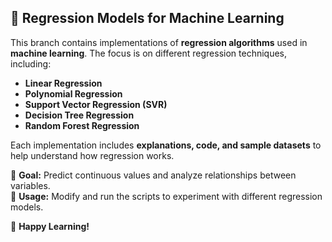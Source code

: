 ## 📌 Regression Models for Machine Learning  

This branch contains implementations of **regression algorithms** used in **machine learning**. The focus is on different regression techniques, including:  

- **Linear Regression**  
- **Polynomial Regression**  
- **Support Vector Regression (SVR)**  
- **Decision Tree Regression**  
- **Random Forest Regression**  

Each implementation includes **explanations, code, and sample datasets** to help understand how regression works.  

🔹 **Goal:** Predict continuous values and analyze relationships between variables.  
🔹 **Usage:** Modify and run the scripts to experiment with different regression models.  

🚀 **Happy Learning!**
